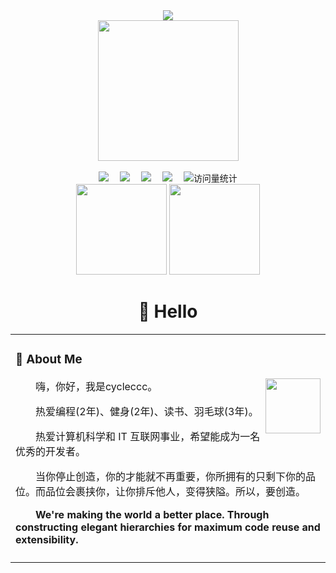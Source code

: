 <div align="center">

  <!-- dynamic typing effect 动态打字效果 -->
  <div>
    <a href="https://cycleccc.github.io/">
      <img src="https://readme-typing-svg.demolab.com?font=Fira+Code&pause=1000&width=435&lines=console.log(%22Hello%2C%20World%22);cycleccc祝您今天愉快!&center=true&size=27" />
    </a>
  </div>

  <!-- knock code pictures 敲代码的图片 -->
  <picture>
    <source media="(prefers-color-scheme: dark)" srcset="https://cdn.jsdelivr.net/gh/sun0225SUN/sun0225SUN/assets/images/coding.gif" />
    <source media="(prefers-color-scheme: light)" srcset="https://cdn.jsdelivr.net/gh/sun0225SUN/sun0225SUN/assets/images/developer.svg" height="225px" />
    <img src="https://cdn.jsdelivr.net/gh/sun0225SUN/sun0225SUN/assets/images/coding.gif" />
  </picture>

  <!-- for beauty 留个空行好看点 -->
  <div>&nbsp;</div>

  <!-- profile logo 个人资料徽标 -->
  <div>
    <a href="https://juejin.cn/user/3769543078978334/"><img src="https://img.shields.io/badge/Juejin-掘金-blue" /></a>&emsp;
    <a href="https://twitter.com/cycleccc/"><img src="https://img.shields.io/badge/Twitter-推特-blue" /></a>&emsp;
<!--     <a href="https://mp.sunguoqi.com"><img src="https://img.shields.io/badge/WeChat-微信-07c160" /></a>&emsp; -->
    <a href="https://space.bilibili.com/226166608/"><img src="https://img.shields.io/badge/Bilibili-B站-ff69b4" /></a>&emsp;
    <a href="https://www.zhihu.com/people/shao-shu-70/"><img src="https://img.shields.io/badge/Zhihu-知乎-blue" /></a>&emsp;
    <!-- visitor statistics logo 访问量统计徽标 -->
    <img src="https://komarev.com/ghpvc/?username=endcycle&label=Views&color=0e75b6&style=flat" alt="访问量统计" />
  </div>

  <div>
<!--     <div align="center"> <img height="137px" src="https://github-readme-stats.vercel.app/api?username=cycleccc&hide_title=true&hide_border=true&show_icons=trueline_height=21&text_color=000&icon_color=000&bg_color=0,ea6161,ffc64d,fffc4d,52fa5a&theme=graywhite" /> </div> -->
<!-- ![Top Langs](https://github-readme-stats.vercel.app/api/top-langs/?username=cycleccc&layout=compact&theme=tokyonight) -->
    
<div align="center">
  <span><img src="https://github-readme-stats.vercel.app/api/top-langs/?username=cycleccc&layout=compact" height=145/></span>
<span><img src="https://github-readme-stats.vercel.app/api?username=cycleccc&count_private=true&show_icons=true" height=145/></span>
</div>



  
  <!-- Snake Code Contribution Map 贪吃蛇代码贡献图 -->
<!--  <picture> -->
<!--     <source media="(prefers-color-scheme: dark)" srcset="https://cdn.jsdelivr.net/gh/sun0225SUN/sun0225SUN/profile-snake-contrib/github-contribution-grid-snake-dark.svg" /> -->
<!--     <source media="(prefers-color-scheme: light)" srcset="https://cdn.jsdelivr.net/gh/sun0225SUN/sun0225SUN/profile-snake-contrib/github-contribution-grid-snake.svg" /> -->
<!--     <img alt="github-snake" src="https://cdn.jsdelivr.net/gh/sun0225SUN/sun0225SUN/profile-snake-contrib/github-contribution-grid-snake-dark.svg" /> -->
<!--   </picture> -->

</div>

#  🙋 Hello

<table>
  
<tr><td>

### 🤺 About Me

<img align="right" width="88" src="https://cdn.jsdelivr.net/gh/sun0225SUN/sun0225SUN/assets/images/jobs.png" />

<p>&emsp;&emsp;嗨，你好，我是cycleccc。</p>
<p>&emsp;&emsp;热爱编程(2年)、健身(2年)、读书、羽毛球(3年)。</p>
<p>&emsp;&emsp;热爱计算机科学和 IT 互联网事业，希望能成为一名优秀的开发者。</p>
<p>&emsp;&emsp;当你停止创造，你的才能就不再重要，你所拥有的只剩下你的品位。而品位会裹挟你，让你排斥他人，变得狭隘。所以，要创造。</p>
<p><strong>&emsp;&emsp;We're making the world a better place. Through constructing elegant hierarchies for maximum code reuse and extensibility.</strong></p>

</td></tr>

<tr><td>
